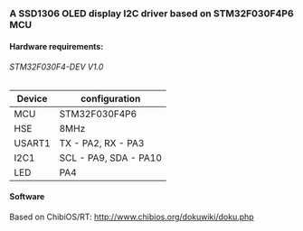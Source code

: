 
### A SSD1306 OLED display I2C driver based on STM32F030F4P6 MCU

#### Hardware requirements:
###### STM32F030F4-DEV V1.0

| Device | configuration            |
| ------ | ------------------------ |
| MCU    | STM32F030F4P6            |
| HSE    | 8MHz                     |
| USART1 | TX - PA2, RX - PA3       |
| I2C1   | SCL - PA9, SDA - PA10    |
| LED    | PA4                      |

#### Software
Based on ChibiOS/RT: http://www.chibios.org/dokuwiki/doku.php
